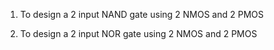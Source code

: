 1. To design a 2 input NAND gate using 2 NMOS and 2 PMOS

2. To design a 2 input NOR gate using 2 NMOS and 2 PMOS

